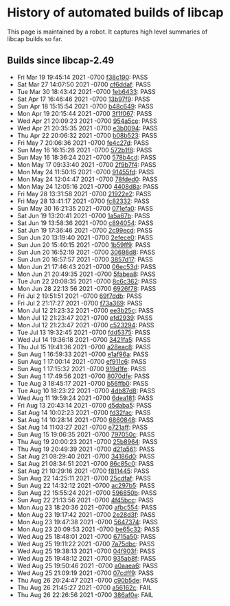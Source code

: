 # History of automated builds of libcap

This page is maintained by a robot. It captures high level summaries
of libcap builds so far.

## Builds since libcap-2.49

-  Fri Mar 19 19:45:14 2021 -0700 [f38c190](https://git.kernel.org/pub/scm/libs/libcap/libcap.git/commit/?id=f38c190ceb6d3f0609b6cb4c295b9879eb599b21): PASS
-  Sat Mar 27 14:07:50 2021 -0700 [cf6ddaf](https://git.kernel.org/pub/scm/libs/libcap/libcap.git/commit/?id=cf6ddafe1d34d84e7a30b0b497c6174fc93ba074): PASS
-  Tue Mar 30 18:43:42 2021 -0700 [1eb6433](https://git.kernel.org/pub/scm/libs/libcap/libcap.git/commit/?id=1eb64332b1e6cde634b78d6f15f5ae98e6cfac99): PASS
-  Sat Apr 17 16:46:46 2021 -0700 [13b97f9](https://git.kernel.org/pub/scm/libs/libcap/libcap.git/commit/?id=13b97f953cb9a4bf50527b1d5c1d98ec96fb8ef4): PASS
-  Sun Apr 18 15:15:54 2021 -0700 [b48c649](https://git.kernel.org/pub/scm/libs/libcap/libcap.git/commit/?id=b48c649ef01b01e3e7d95c070beb6afae2c1cf25): PASS
-  Mon Apr 19 20:15:44 2021 -0700 [3f1f067](https://git.kernel.org/pub/scm/libs/libcap/libcap.git/commit/?id=3f1f067e609fc99342734b2b1ad099aae2b5e4fd): PASS
-  Wed Apr 21 20:09:23 2021 -0700 [954a5ce](https://git.kernel.org/pub/scm/libs/libcap/libcap.git/commit/?id=954a5ce4fdf195e062909f2c921d8f915d2905b9): PASS
-  Wed Apr 21 20:35:35 2021 -0700 [e3b0094](https://git.kernel.org/pub/scm/libs/libcap/libcap.git/commit/?id=e3b0094c0d3305cd34b359dcd71bbe152cff0903): PASS
-  Thu Apr 22 20:06:32 2021 -0700 [b08b523](https://git.kernel.org/pub/scm/libs/libcap/libcap.git/commit/?id=b08b523364b133d7e158968892eba48a18827142): PASS
-  Fri May 7 20:06:36 2021 -0700 [fe4c27d](https://git.kernel.org/pub/scm/libs/libcap/libcap.git/commit/?id=fe4c27de243b13973acff3cda2c8c8ff4a768855): PASS
-  Sun May 16 16:15:28 2021 -0700 [572b1f8](https://git.kernel.org/pub/scm/libs/libcap/libcap.git/commit/?id=572b1f8099c05e2840ae66d52d8bee8e547bad39): PASS
-  Sun May 16 18:36:24 2021 -0700 [578b4cd](https://git.kernel.org/pub/scm/libs/libcap/libcap.git/commit/?id=578b4cd7bfd9c5eb46f0191c10ba2434f27562ad): PASS
-  Mon May 17 09:33:40 2021 -0700 [2f9b7f4](https://git.kernel.org/pub/scm/libs/libcap/libcap.git/commit/?id=2f9b7f484c035316dc0d77af9422aef7f2764b6c): PASS
-  Mon May 24 11:50:15 2021 -0700 [91455fd](https://git.kernel.org/pub/scm/libs/libcap/libcap.git/commit/?id=91455fd109f276f6aab095c08af1cba2c1f7b47c): PASS
-  Mon May 24 12:04:47 2021 -0700 [78fded0](https://git.kernel.org/pub/scm/libs/libcap/libcap.git/commit/?id=78fded0ec5fb8b5a0b8f704d3b7b7c156b56be54): PASS
-  Mon May 24 12:05:16 2021 -0700 [4408d8a](https://git.kernel.org/pub/scm/libs/libcap/libcap.git/commit/?id=4408d8ae5b96c0f0ffca625c055fc4383ca9a8b8): PASS
-  Fri May 28 13:31:58 2021 -0700 [21922e2](https://git.kernel.org/pub/scm/libs/libcap/libcap.git/commit/?id=21922e27cd50ec766977c6adeea82dc9f4dcbae1): PASS
-  Fri May 28 13:41:17 2021 -0700 [fc82332](https://git.kernel.org/pub/scm/libs/libcap/libcap.git/commit/?id=fc82332156dc04c24578aefcb7741d749d025032): PASS
-  Sun May 30 16:21:35 2021 -0700 [071efa0](https://git.kernel.org/pub/scm/libs/libcap/libcap.git/commit/?id=071efa09e906a3d6928b49778b1a28ad7c0db5be): PASS
-  Sat Jun 19 13:20:41 2021 -0700 [1a5a67b](https://git.kernel.org/pub/scm/libs/libcap/libcap.git/commit/?id=1a5a67b48cbcb83a968f973b2207c1d4b833a6dd): PASS
-  Sat Jun 19 13:58:36 2021 -0700 [c894054](https://git.kernel.org/pub/scm/libs/libcap/libcap.git/commit/?id=c89405455d3b730e933aa0520ca3c57a07117b80): PASS
-  Sat Jun 19 17:36:46 2021 -0700 [2c99ecd](https://git.kernel.org/pub/scm/libs/libcap/libcap.git/commit/?id=2c99ecd7ee8580cced618dd9d16473f15e778e5e): PASS
-  Sun Jun 20 13:19:40 2021 -0700 [2efece0](https://git.kernel.org/pub/scm/libs/libcap/libcap.git/commit/?id=2efece0bb49860456ca9357c1e1087bf6f788857): PASS
-  Sun Jun 20 15:40:15 2021 -0700 [1b59ff9](https://git.kernel.org/pub/scm/libs/libcap/libcap.git/commit/?id=1b59ff98484b5dd18bd1a0f99a002d67b6d773cd): PASS
-  Sun Jun 20 16:52:19 2021 -0700 [30698d8](https://git.kernel.org/pub/scm/libs/libcap/libcap.git/commit/?id=30698d84b585f629e7a6a7d882c5b87320224f23): PASS
-  Sun Jun 20 16:57:57 2021 -0700 [3857d17](https://git.kernel.org/pub/scm/libs/libcap/libcap.git/commit/?id=3857d17677ab60c35d12c003eee219c6f51da566): PASS
-  Mon Jun 21 17:46:43 2021 -0700 [06ec53d](https://git.kernel.org/pub/scm/libs/libcap/libcap.git/commit/?id=06ec53d0c9fcddcc071a0e07731e6c83238400e6): PASS
-  Mon Jun 21 20:49:35 2021 -0700 [5fabea8](https://git.kernel.org/pub/scm/libs/libcap/libcap.git/commit/?id=5fabea8cc501b548df400d3d694ce71870237c07): PASS
-  Tue Jun 22 20:08:35 2021 -0700 [8c6c362](https://git.kernel.org/pub/scm/libs/libcap/libcap.git/commit/?id=8c6c3628061dadc58bc6a3ec66b627f8412797ce): PASS
-  Mon Jun 28 22:13:56 2021 -0700 [6926f78](https://git.kernel.org/pub/scm/libs/libcap/libcap.git/commit/?id=6926f78d99fc0e5ed5b10a06ffde79539b70df6a): PASS
-  Fri Jul 2 19:51:51 2021 -0700 [69f7ddb](https://git.kernel.org/pub/scm/libs/libcap/libcap.git/commit/?id=69f7ddbb126f7efa1342b25030e8ca48ee5560ba): PASS
-  Fri Jul 2 21:17:27 2021 -0700 [f73a369](https://git.kernel.org/pub/scm/libs/libcap/libcap.git/commit/?id=f73a3691afe24fec86841eca43f5edcfbde875f3): PASS
-  Mon Jul 12 21:23:32 2021 -0700 [ee3b25c](https://git.kernel.org/pub/scm/libs/libcap/libcap.git/commit/?id=ee3b25c0a877fa74d1aec88f325ac45b09963c82): PASS
-  Mon Jul 12 21:23:47 2021 -0700 [efd2939](https://git.kernel.org/pub/scm/libs/libcap/libcap.git/commit/?id=efd293947f940180eedd8d0915b124f4aedccc08): PASS
-  Mon Jul 12 21:23:47 2021 -0700 [c523294](https://git.kernel.org/pub/scm/libs/libcap/libcap.git/commit/?id=c523294a0c4ee3193bbb490c858ece396e627e86): PASS
-  Tue Jul 13 19:32:45 2021 -0700 [fdd5375](https://git.kernel.org/pub/scm/libs/libcap/libcap.git/commit/?id=fdd53759d859dd44dccff846b9f1d137dcc25cd3): PASS
-  Wed Jul 14 19:36:18 2021 -0700 [3421fa5](https://git.kernel.org/pub/scm/libs/libcap/libcap.git/commit/?id=3421fa5f5b5ecb6c8136c553cfa10c8ed6803610): PASS
-  Thu Jul 15 19:41:36 2021 -0700 [a28eac8](https://git.kernel.org/pub/scm/libs/libcap/libcap.git/commit/?id=a28eac8c1ccee337676a01e0024882f6bfd30ba9): PASS
-  Sun Aug 1 16:59:33 2021 -0700 [e1af96a](https://git.kernel.org/pub/scm/libs/libcap/libcap.git/commit/?id=e1af96aa58dde0ab8ba873293e7cc3cb5ae0b5a8): PASS
-  Sun Aug 1 17:00:14 2021 -0700 [ef911c6](https://git.kernel.org/pub/scm/libs/libcap/libcap.git/commit/?id=ef911c679721a2fd335bb9e66057ffd4ebcf240d): PASS
-  Sun Aug 1 17:15:32 2021 -0700 [919d1fe](https://git.kernel.org/pub/scm/libs/libcap/libcap.git/commit/?id=919d1fefc29626cfabadea976b8518175a88684f): PASS
-  Sun Aug 1 17:49:56 2021 -0700 [8070dfe](https://git.kernel.org/pub/scm/libs/libcap/libcap.git/commit/?id=8070dfec397c5baf83dc5e9a342eb0248c8e7947): PASS
-  Tue Aug 3 18:45:17 2021 -0700 [b56ffb0](https://git.kernel.org/pub/scm/libs/libcap/libcap.git/commit/?id=b56ffb05b423ad9d28b16c2662f41584f1fac2ff): PASS
-  Tue Aug 10 18:23:22 2021 -0700 [4db87d8](https://git.kernel.org/pub/scm/libs/libcap/libcap.git/commit/?id=4db87d88aec313b6fda78b48b3f28fdc6c751180): PASS
-  Wed Aug 11 19:59:24 2021 -0700 [6dea181](https://git.kernel.org/pub/scm/libs/libcap/libcap.git/commit/?id=6dea1813f269f9c03cea226fffdd75670c70ea01): PASS
-  Fri Aug 13 20:43:14 2021 -0700 [d5daba5](https://git.kernel.org/pub/scm/libs/libcap/libcap.git/commit/?id=d5daba542ae15cf47752ab5430ded4cd0d0a7ce3): PASS
-  Sat Aug 14 10:02:23 2021 -0700 [fd32fac](https://git.kernel.org/pub/scm/libs/libcap/libcap.git/commit/?id=fd32fac5e3f13fe1b0b2a1cc22d8dfb5e608f2d7): PASS
-  Sat Aug 14 10:28:14 2021 -0700 [6860848](https://git.kernel.org/pub/scm/libs/libcap/libcap.git/commit/?id=686084897c15348f42bde8e4d3448edfc78ece79): PASS
-  Sat Aug 14 11:03:27 2021 -0700 [e721aff](https://git.kernel.org/pub/scm/libs/libcap/libcap.git/commit/?id=e721aff543186ca4463954f8bca150b97736a01a): PASS
-  Sun Aug 15 19:06:35 2021 -0700 [797050c](https://git.kernel.org/pub/scm/libs/libcap/libcap.git/commit/?id=797050ca7f9e85eec91000c71d58359f427d1b14): PASS
-  Thu Aug 19 20:00:23 2021 -0700 [25b8964](https://git.kernel.org/pub/scm/libs/libcap/libcap.git/commit/?id=25b8964e178b4c134a94b3a1b92f73111736c358): PASS
-  Thu Aug 19 20:49:39 2021 -0700 [d21a561](https://git.kernel.org/pub/scm/libs/libcap/libcap.git/commit/?id=d21a561ddb80cdc039f32eb5225f5d398d221291): PASS
-  Sat Aug 21 08:29:40 2021 -0700 [34186d0](https://git.kernel.org/pub/scm/libs/libcap/libcap.git/commit/?id=34186d026bad09e8e2bd9839bce138616c5d2557): PASS
-  Sat Aug 21 08:34:51 2021 -0700 [86c85c0](https://git.kernel.org/pub/scm/libs/libcap/libcap.git/commit/?id=86c85c07c83f7ddc722b872ea0ff9e9b0f70bbc8): PASS
-  Sat Aug 21 10:29:16 2021 -0700 [f811445](https://git.kernel.org/pub/scm/libs/libcap/libcap.git/commit/?id=f81144578ff24a70356faafb82e55de8f3e1292f): PASS
-  Sun Aug 22 14:25:11 2021 -0700 [25cdfaf](https://git.kernel.org/pub/scm/libs/libcap/libcap.git/commit/?id=25cdfaf7f813a94612279712a2d6d1e1bb39e08b): PASS
-  Sun Aug 22 14:32:12 2021 -0700 [ac297b5](https://git.kernel.org/pub/scm/libs/libcap/libcap.git/commit/?id=ac297b51c6730c22a06b759bd4235b47c52053bc): PASS
-  Sun Aug 22 15:55:24 2021 -0700 [596850b](https://git.kernel.org/pub/scm/libs/libcap/libcap.git/commit/?id=596850bf55899c0217aa53fcff99491fbecdc2b2): PASS
-  Sun Aug 22 21:13:56 2021 -0700 [4f45bcc](https://git.kernel.org/pub/scm/libs/libcap/libcap.git/commit/?id=4f45bcc83545efdb4ffc5b9c05e1dbabe196339d): PASS
-  Mon Aug 23 18:20:36 2021 -0700 [afbc554](https://git.kernel.org/pub/scm/libs/libcap/libcap.git/commit/?id=afbc554d16a32ed352191e49b3673f2f72d0002f): PASS
-  Mon Aug 23 19:17:42 2021 -0700 [2e28d3f](https://git.kernel.org/pub/scm/libs/libcap/libcap.git/commit/?id=2e28d3f3e8a1eab3cae561465a4e8076b984be2f): PASS
-  Mon Aug 23 19:47:38 2021 -0700 [5647374](https://git.kernel.org/pub/scm/libs/libcap/libcap.git/commit/?id=5647374b3319796957edfb25400bf4164efca6c2): PASS
-  Mon Aug 23 20:09:53 2021 -0700 [be65c32](https://git.kernel.org/pub/scm/libs/libcap/libcap.git/commit/?id=be65c32dedbea96760fa7226881fed64f63d9a52): PASS
-  Wed Aug 25 18:48:01 2021 -0700 [6715a50](https://git.kernel.org/pub/scm/libs/libcap/libcap.git/commit/?id=6715a509015d2143dad0df92f2b12d3317b2cdcf): PASS
-  Wed Aug 25 19:11:22 2021 -0700 [7a75dbc](https://git.kernel.org/pub/scm/libs/libcap/libcap.git/commit/?id=7a75dbc2bb0cc46666572845704b1764ab38a4bc): PASS
-  Wed Aug 25 19:38:13 2021 -0700 [04f903f](https://git.kernel.org/pub/scm/libs/libcap/libcap.git/commit/?id=04f903f9155b23a6a9f0dd972b448ada5bfc5f82): PASS
-  Wed Aug 25 19:48:12 2021 -0700 [935ab8f](https://git.kernel.org/pub/scm/libs/libcap/libcap.git/commit/?id=935ab8f7cd332f958738c5c90d88dc2111187594): PASS
-  Wed Aug 25 19:50:46 2021 -0700 [a0aaea6](https://git.kernel.org/pub/scm/libs/libcap/libcap.git/commit/?id=a0aaea6e27df499c4d3c548af16e3727b99ca918): PASS
-  Wed Aug 25 21:09:19 2021 -0700 [07cdff9](https://git.kernel.org/pub/scm/libs/libcap/libcap.git/commit/?id=07cdff9ac969c35f1b2e4c0ccb5e3cc5fdceb2b2): PASS
-  Thu Aug 26 20:24:47 2021 -0700 [c90b5de](https://git.kernel.org/pub/scm/libs/libcap/libcap.git/commit/?id=c90b5debdf28acc010d5ee50ff5ff0c97ab0e367): PASS
-  Thu Aug 26 21:45:27 2021 -0700 [a56162c](https://git.kernel.org/pub/scm/libs/libcap/libcap.git/commit/?id=a56162c6900d203c5ac63a2b41b46cb0c45c645f): FAIL
-  Thu Aug 26 22:26:56 2021 -0700 [386af0e](https://git.kernel.org/pub/scm/libs/libcap/libcap.git/commit/?id=386af0edbc9eec3b382451da782a08ba4632db06): FAIL
